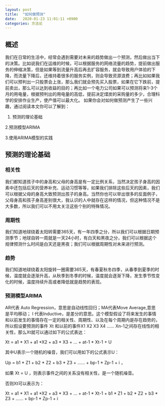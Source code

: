 ```yaml
---
layout: post
title:  "如何做预测"
date:   2020-01-23 11:01:11 +0900
categories: 方法论
---
```

## 概述

我们在日常的生活中，经常会遇到需要对未来的趋势做出一个预测，然后做出当下的决策。比如说我们在运维的时候，可以根据服务的网络流量的趋势，提前做出服务的伸缩决策，但是如果等到流量升高后再去扩容服务，就会导致用户体验的下降，而流量下降后，还维持着很多的服务实例，则会导致资源浪费；再比如如果我们可以预判出一只股票会上涨，那么我们就会预先买入股票，如果在它下跌前，提前卖出，那么可以达到收益的目的；再比如一个电力公司如果可以预测将来1-3个月的用电量，根据预判出的用电量的高低，提前决定煤炭的采购量的多少，合理科学的安排作业生产，使产值可以最大化。
如果你会对如何做预测产生了一些兴趣，通过阅读本文你可以了解到：

1. 预测的理论基础

2.预测模型ARIMA

3.使用ARIMA模型的实践

## 预测的理论基础

### 相关性

我们都知道孩子中的身高和父母的身高是有一定比例关系，当然决定孩子身高的因素中还包括后天的营养补充、运动习惯等等，如果我们排除这些后天的因素，我们可以根据父母的身高大致预测出孩子的身高。当然你也可以举出很多的反面例子，父母身高和孩子身高差别很大，我认识的人中就存在这样的情况，但这种情况不是大多数，所以我们可以不用太关注这些个别的特殊情况。

### 周期性

我们知道地球绕着太阳转需要365天，有一年四季之分，所以我们可以根据日期预测季节；地球自转一周就是一天24小时，有白天和黑夜之分，我们可以根据这个规律预测什么时间是白天还是黑夜；我们可以根据周期性对未来进行预测。

### 趋势

我们知道地球绕着太阳旋转一圈需要365天，有春夏秋冬四季，从春季到夏季的时候，温度就会逐渐升高，从秋季到冬季的时候，温度就会逐渐下降，发生季节性变化的时候，温度持续升高或者降低就是趋势的表现。

 
### 预测模型ARIMA

AR代表 Auto Regression，意思是自动线性回归；MA代表Move Average,意思是平均移动； I 代表Inductive，是差分的意思。这个模型假设了将来发生的事情和以前发生的事情存在一定的相关性、周期性、以及在每个周期内是存在趋势的，所以假设要预测的事件 Xt  和以前的事件X1 X2 X3 X4 ...... Xn-1之间存在线性的相关性，那么Xt就可以通过如下的公式表达：

Xt = a1 * X1 + a1 *X2 + a3 * X3 + ... + at-1 * Xt-1 + U

其中U表示一个随机的噪音，我们可以用如下的公式表示U：

Up =  b1 * Z1 + b2 * Z2 + b3 * Z3 + ...... + bp-1 * Zp-1 + i ，

如果 Xt = U ，则表示事件之间的关系没有相关性，是一个随机噪音。 

否则Xt可以表示为：

 Xt  = a1 * X1 + a1 *X2 + a3 * X3 + ... + at-1 * Xt-1  +  b1 * Z1 + b2 * Z2 + b3 * Z3 + ...... + bp-1 * Zp-1 + i  